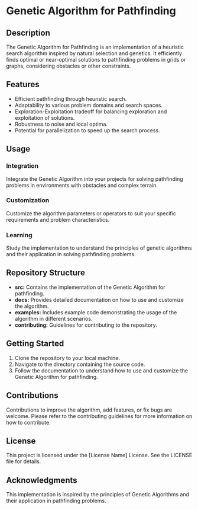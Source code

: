 # Genetic Algorithm for Pathfinding

## Description

The Genetic Algorithm for Pathfinding is an implementation of a heuristic search algorithm inspired by natural selection and genetics. It efficiently finds optimal or near-optimal solutions to pathfinding problems in grids or graphs, considering obstacles or other constraints.

## Features

- Efficient pathfinding through heuristic search.
- Adaptability to various problem domains and search spaces.
- Exploration-Exploitation tradeoff for balancing exploration and exploitation of solutions.
- Robustness to noise and local optima.
- Potential for parallelization to speed up the search process.

## Usage

### Integration
Integrate the Genetic Algorithm into your projects for solving pathfinding problems in environments with obstacles and complex terrain.

### Customization
Customize the algorithm parameters or operators to suit your specific requirements and problem characteristics.

### Learning
Study the implementation to understand the principles of genetic algorithms and their application in solving pathfinding problems.

## Repository Structure

- **src:** Contains the implementation of the Genetic Algorithm for pathfinding.
- **docs:** Provides detailed documentation on how to use and customize the algorithm.
- **examples:** Includes example code demonstrating the usage of the algorithm in different scenarios.
- **contributing:** Guidelines for contributing to the repository.

## Getting Started

1. Clone the repository to your local machine.
2. Navigate to the directory containing the source code.
3. Follow the documentation to understand how to use and customize the Genetic Algorithm for pathfinding.

## Contributions

Contributions to improve the algorithm, add features, or fix bugs are welcome. Please refer to the contributing guidelines for more information on how to contribute.

## License

This project is licensed under the [License Name] License. See the LICENSE file for details.

## Acknowledgments

This implementation is inspired by the principles of Genetic Algorithms and their application in pathfinding problems.

